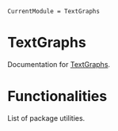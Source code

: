```@meta
CurrentModule = TextGraphs
```

# TextGraphs

Documentation for [TextGraphs](https://github.com/fargolo/TextGraphs.jl).

# Functionalities

List of package utilities.  

<!---
```@autodocs
Modules = [TextGraphs]
```
--->

```@index
```
